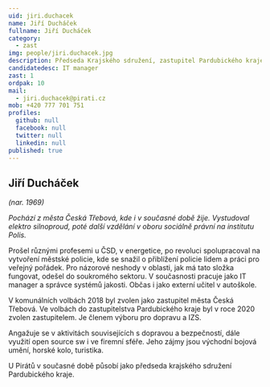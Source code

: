 ```yaml
---
uid: jiri.duchacek
name: Jiří Ducháček
fullname: Jiří Ducháček
category:
  - zast
img: people/jiri.duchacek.jpg
description: Předseda Krajského sdružení, zastupitel Pardubického kraje
candidatedesc: IT manager
zast: 1
ordpak: 10
mail:
  - jiri.duchacek@pirati.cz
mob: +420 777 701 751
profiles:
  github: null
  facebook: null
  twitter: null
  linkedin: null
published: true
---
```

## Jiří Ducháček 
*(nar. 1969)*

*Pochází z města Česká Třebová, kde i v současné době žije. Vystudoval elektro silnoproud, poté další vzdělání v oboru sociálně právní na institutu Polis.*

Prošel různými profesemi u ČSD, v energetice, po revoluci spolupracoval na vytvoření městské policie, kde se snažil o přiblížení policie lidem a práci pro veřejný pořádek. Pro názorové neshody v oblasti, jak má tato složka fungovat, odešel do soukromého sektoru. V současnosti pracuje jako IT manager a správce systémů jakosti. Občas i jako externí učitel v autoškole. 

V komunálních volbách 2018 byl zvolen jako zastupitel města Česká Třebová. Ve volbách do zastupitelstva Pardubického kraje byl v roce 2020 zvolen zastupitelem. Je členem výboru pro dopravu a IZS. 

Angažuje se v aktivitách souvisejících s dopravou a bezpečností, dále využití open source sw i ve firemní sféře. Jeho zájmy jsou východní bojová umění, horské kolo, turistika.  

U Pirátů v současné době působí jako předseda krajského sdružení Pardubického kraje.
